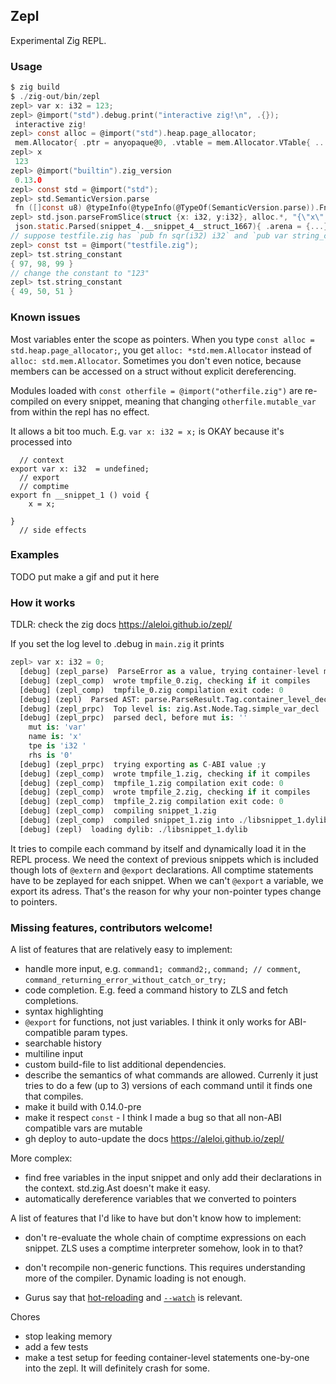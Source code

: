 ## Zepl

Experimental Zig REPL.

### Usage

```C
$ zig build
$ ./zig-out/bin/zepl
zepl> var x: i32 = 123;
zepl> @import("std").debug.print("interactive zig!\n", .{});
 interactive zig!
zepl> const alloc = @import("std").heap.page_allocator;
 mem.Allocator{ .ptr = anyopaque@0, .vtable = mem.Allocator.VTable{ ... } }
zepl> x
 123
zepl> @import("builtin").zig_version
 0.13.0
zepl> const std = @import("std");
zepl> std.SemanticVersion.parse
 fn ([]const u8) @typeInfo(@typeInfo(@TypeOf(SemanticVersion.parse)).Fn.return_type.?).ErrorUnion.error_set!SemanticVersion@1032c0930
zepl> std.json.parseFromSlice(struct {x: i32, y:i32}, alloc.*, "{\"x\": 10, \"y\": 0}", .{}) catch |err| err
 json.static.Parsed(snippet_4.__snippet_4__struct_1667){ .arena = {...} , .state = {...}, .end_index = 0, .value = snippet_4.__snippet_4__struct_1667{ .x = 10, .y = 0 } }
// suppose testfile.zig has `pub fn sqr(i32) i32` and `pub var string_constant = "abc"`
zepl> const tst = @import("testfile.zig");
zepl> tst.string_constant
{ 97, 98, 99 }
// change the constant to "123"
zepl> tst.string_constant
{ 49, 50, 51 }
```

### Known issues
Most variables enter the scope as pointers. When you type `const alloc = std.heap.page_allocator;`, you get `alloc: *std.mem.Allocator` instead of `alloc: std.mem.Allocator`. Sometimes you don't even notice, because members can be accessed on a struct without explicit dereferencing. 

Modules loaded with `const otherfile = @import("otherfile.zig")` are re-compiled on every snippet, meaning that changing `otherfile.mutable_var` from within the repl has no effect.

It allows a bit too much. E.g. `var x: i32 = x;` is OKAY because it's processed into
```zig
  // context
export var x: i32  = undefined;
  // export
  // comptime
export fn __snippet_1 () void {
    x = x;

}
  // side effects

```

### Examples
TODO put make a gif and put it here

### How it works
TDLR: check the zig docs https://aleloi.github.io/zepl/ 

If you set the log level to .debug in `main.zig` it prints
```python
zepl> var x: i32 = 0;
  [debug] (zepl_parse)  ParseError as a value, trying container-level member
  [debug] (zepl_comp)  wrote tmpfile_0.zig, checking if it compiles
  [debug] (zepl_comp)  tmpfile_0.zig compilation exit code: 0
  [debug] (zepl)  Parsed AST: parse.ParseResult.Tag.container_level_decl
  [debug] (zepl_prpc)  Top level is: zig.Ast.Node.Tag.simple_var_decl
  [debug] (zepl_prpc)  parsed decl, before mut is: ''
    mut is: 'var'
    name is: 'x'
    tpe is 'i32 '
    rhs is '0'
  [debug] (zepl_prpc)  trying exporting as C-ABI value ;y
  [debug] (zepl_comp)  wrote tmpfile_1.zig, checking if it compiles
  [debug] (zepl_comp)  tmpfile_1.zig compilation exit code: 0
  [debug] (zepl_comp)  wrote tmpfile_2.zig, checking if it compiles
  [debug] (zepl_comp)  tmpfile_2.zig compilation exit code: 0
  [debug] (zepl_comp)  compiling snippet_1.zig
  [debug] (zepl_comp)  compiled snippet_1.zig into ./libsnippet_1.dylib
  [debug] (zepl)  loading dylib: ./libsnippet_1.dylib
```

It tries to compile each command by itself and dynamically load it in the REPL process. We need the context of previous snippets which is included though lots of `@extern` and `@export` declarations. All comptime statements have to be zeplayed for each snippet. When we can't `@export` a variable, we export its adress. That's the reason for why your non-pointer types change to pointers.

### Missing features, contributors welcome!
A list of features that are relatively easy to implement:
* handle more input, e.g. `command1; command2;`, `command; // comment`, `command_returning_error_without_catch_or_try;`
* code completion. E.g. feed a command history to ZLS and fetch completions.
* syntax highlighting
* `@export` for functions, not just variables. I think it only works for ABI-compatible param types.
* searchable history
* multiline input
* custom build-file to list additional dependencies.
* describe the semantics of what commands are allowed. Currenly it just tries to do a few (up to 3) versions of each command until it finds one that compiles.
* make it build with 0.14.0-pre
* make it respect `const` - I think I made a bug so that all non-ABI compatible vars are mutable
* gh deploy to auto-update the docs https://aleloi.github.io/zepl/


More complex:
* find free variables in the input snippet and only add their declarations in the context. std.zig.Ast doesn't make it easy.
* automatically dereference variables that we converted to pointers

A list of features that I'd like to have but don't know how to implement:
* don't re-evaluate the whole chain of comptime expressions on each snippet. ZLS uses a comptime interpreter somehow, look in to that?
* don't recompile non-generic functions. This requires understanding more of the compiler. Dynamic loading is not enough.

* Gurus say that [hot-reloading](https://github.com/ziglang/zig/issues/68) and [`--watch`](https://ziggit.dev/t/initial-implementation-of-zig-build-watch-just-landed-in-master-branch/5117) is relevant.

Chores
* stop leaking memory
* add a few tests
* make a test setup for feeding container-level statements one-by-one into the zepl. It will definitely crash for some.
